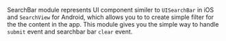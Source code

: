 SearchBar module represents UI component similer to `UISearchBar` in iOS and `SearchView` for Android, which allows you to to create simple filter for the the content in the app. This module gives you the simple way to handle `submit` event and searchbar bar `clear` event.
